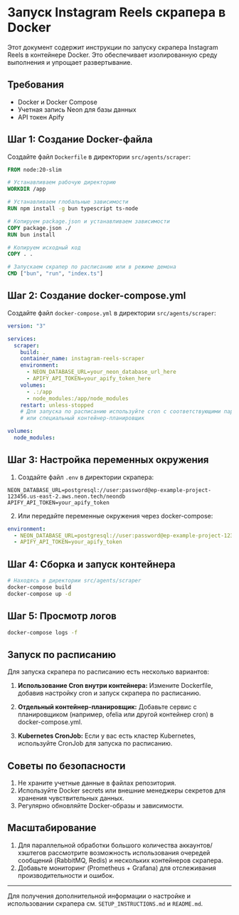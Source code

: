 # Запуск Instagram Reels скрапера в Docker

Этот документ содержит инструкции по запуску скрапера Instagram Reels в контейнере Docker. Это обеспечивает изолированную среду выполнения и упрощает развертывание.

## Требования

- Docker и Docker Compose
- Учетная запись Neon для базы данных
- API токен Apify

## Шаг 1: Создание Docker-файла

Создайте файл `Dockerfile` в директории `src/agents/scraper`:

```Dockerfile
FROM node:20-slim

# Устанавливаем рабочую директорию
WORKDIR /app

# Устанавливаем глобальные зависимости
RUN npm install -g bun typescript ts-node

# Копируем package.json и устанавливаем зависимости
COPY package.json ./
RUN bun install

# Копируем исходный код
COPY . .

# Запускаем скрапер по расписанию или в режиме демона
CMD ["bun", "run", "index.ts"]
```

## Шаг 2: Создание docker-compose.yml

Создайте файл `docker-compose.yml` в директории `src/agents/scraper`:

```yaml
version: "3"

services:
  scraper:
    build: .
    container_name: instagram-reels-scraper
    environment:
      - NEON_DATABASE_URL=your_neon_database_url_here
      - APIFY_API_TOKEN=your_apify_token_here
    volumes:
      - .:/app
      - node_modules:/app/node_modules
    restart: unless-stopped
    # Для запуска по расписанию используйте cron с соответствующими параметрами
    # или специальный контейнер-планировщик

volumes:
  node_modules:
```

## Шаг 3: Настройка переменных окружения

1. Создайте файл `.env` в директории скрапера:

```
NEON_DATABASE_URL=postgresql://user:password@ep-example-project-123456.us-east-2.aws.neon.tech/neondb
APIFY_API_TOKEN=your_apify_token
```

2. Или передайте переменные окружения через docker-compose:

```yaml
environment:
  - NEON_DATABASE_URL=postgresql://user:password@ep-example-project-123456.us-east-2.aws.neon.tech/neondb
  - APIFY_API_TOKEN=your_apify_token
```

## Шаг 4: Сборка и запуск контейнера

```bash
# Находясь в директории src/agents/scraper
docker-compose build
docker-compose up -d
```

## Шаг 5: Просмотр логов

```bash
docker-compose logs -f
```

## Запуск по расписанию

Для запуска скрапера по расписанию есть несколько вариантов:

1. **Использование Cron внутри контейнера:**
   Измените Dockerfile, добавив настройку cron и запуск скрапера по расписанию.

2. **Отдельный контейнер-планировщик:**
   Добавьте сервис с планировщиком (например, ofelia или другой контейнер cron) в docker-compose.yml.

3. **Kubernetes CronJob:**
   Если у вас есть кластер Kubernetes, используйте CronJob для запуска по расписанию.

## Советы по безопасности

1. Не храните учетные данные в файлах репозитория.
2. Используйте Docker secrets или внешние менеджеры секретов для хранения чувствительных данных.
3. Регулярно обновляйте Docker-образы и зависимости.

## Масштабирование

1. Для параллельной обработки большого количества аккаунтов/хэштегов рассмотрите возможность использования очередей сообщений (RabbitMQ, Redis) и нескольких контейнеров скрапера.
2. Добавьте мониторинг (Prometheus + Grafana) для отслеживания производительности и ошибок.

---

Для получения дополнительной информации о настройке и использовании скрапера см. `SETUP_INSTRUCTIONS.md` и `README.md`.
